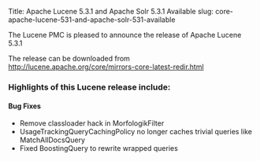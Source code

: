Title: Apache Lucene 5.3.1 and Apache Solr 5.3.1 Available
slug: core-apache-lucene-531-and-apache-solr-531-available

The Lucene PMC is pleased to announce the release of Apache Lucene 5.3.1

The release can be downloaded from <http://lucene.apache.org/core/mirrors-core-latest-redir.html>

### Highlights of this Lucene release include:

#### Bug Fixes

* Remove classloader hack in MorfologikFilter
* UsageTrackingQueryCachingPolicy no longer caches trivial queries like MatchAllDocsQuery
* Fixed BoostingQuery to rewrite wrapped queries


